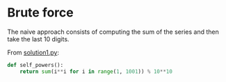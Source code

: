 # Brute force

The naive approach consists of computing the sum of the series and then take the last 10 digits.

From [solution1.py](https://github.com/TurtleSmoke/Project-Euler/blob/main/problems/problem_0048/solution1.py):

```python
def self_powers():
    return sum(i**i for i in range(1, 1001)) % 10**10
```
